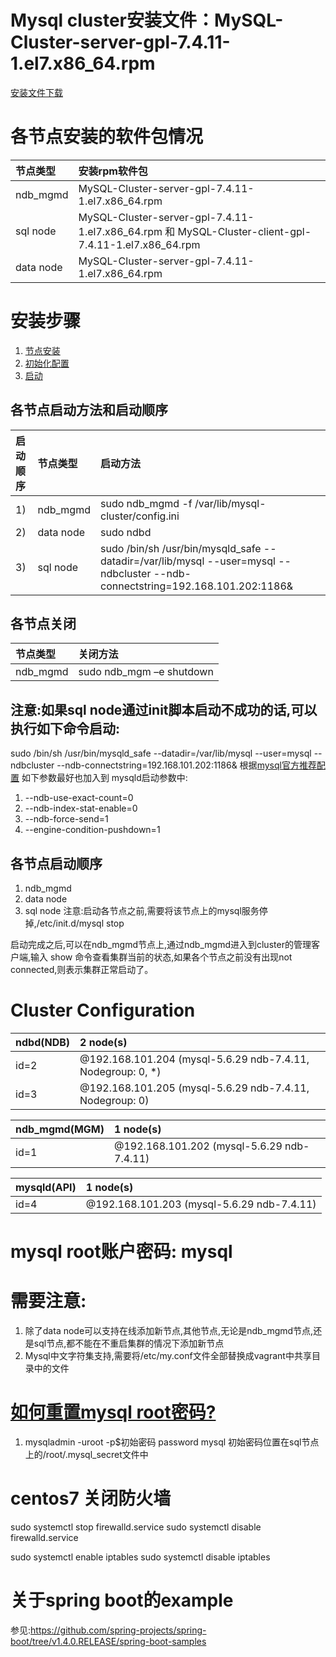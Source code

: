 # Mysql cluster安装文件：MySQL-Cluster-server-gpl-7.4.11-1.el7.x86_64.rpm
[安装文件下载](http://dev.mysql.com/downloads/cluster/)

# 各节点安装的软件包情况
节点类型    | 安装rpm软件包
:----------|:------------------------------------------------------------------------------------------------------
 ndb_mgmd  | MySQL-Cluster-server-gpl-7.4.11-1.el7.x86_64.rpm
 sql node  | MySQL-Cluster-server-gpl-7.4.11-1.el7.x86_64.rpm 和 MySQL-Cluster-client-gpl-7.4.11-1.el7.x86_64.rpm
 data node | MySQL-Cluster-server-gpl-7.4.11-1.el7.x86_64.rpm

# 安装步骤
1. [节点安装](http://dev.mysql.com/doc/refman/5.7/en/mysql-cluster-install-linux-rpm.html)
2. [初始化配置](http://dev.mysql.com/doc/refman/5.7/en/mysql-cluster-install-configuration.html)
3. [启动](http://dev.mysql.com/doc/refman/5.7/en/mysql-cluster-install-first-start.html)

## 各节点启动方法和启动顺序
 启动顺序 | 节点类型   | 启动方法
:------- |:----------|:-----------------------------------------------------------------------------------------------------------------------------
 1)      | ndb_mgmd  | sudo ndb_mgmd -f /var/lib/mysql-cluster/config.ini
 2)      | data node | sudo ndbd
 3)      | sql node  | sudo /bin/sh /usr/bin/mysqld_safe --datadir=/var/lib/mysql --user=mysql --ndbcluster --ndb-connectstring=192.168.101.202:1186&

 
## 各节点关闭
 节点类型   | 关闭方法
:----------|:------------------------------------------------------------------------------------------------------
 ndb_mgmd  | sudo ndb_mgm –e shutdown
 
## 注意:如果sql node通过init脚本启动不成功的话,可以执行如下命令启动:
sudo /bin/sh /usr/bin/mysqld_safe --datadir=/var/lib/mysql --user=mysql --ndbcluster --ndb-connectstring=192.168.101.202:1186&
根据[mysql官方推荐配置](https://dev.mysql.com/doc/refman/5.6/en/mysql-cluster-config-starting.html)
如下参数最好也加入到 mysqld启动参数中:
1. --ndb-use-exact-count=0
2. --ndb-index-stat-enable=0
3. --ndb-force-send=1
4. --engine-condition-pushdown=1

 
## 各节点启动顺序
 1. ndb_mgmd
 2. data node
 3. sql node
 注意:启动各节点之前,需要将该节点上的mysql服务停掉,/etc/init.d/mysql stop
  
  
启动完成之后,可以在ndb_mgmd节点上,通过ndb_mgmd进入到cluster的管理客户端,输入 show 命令查看集群当前的状态,如果各个节点之前没有出现not connected,则表示集群正常启动了。

# Cluster Configuration
ndbd(NDB) |              2 node(s) 
----------|:-----------------------------------------------------------
id=2      |@192.168.101.204  (mysql-5.6.29 ndb-7.4.11, Nodegroup: 0, *)
id=3	  |@192.168.101.205  (mysql-5.6.29 ndb-7.4.11, Nodegroup: 0)

ndb_mgmd(MGM) |              1 node(s) 
--------------|:------------------------------------------
id=1          |@192.168.101.202  (mysql-5.6.29 ndb-7.4.11)

mysqld(API)   |              1 node(s) 
--------------|:------------------------------------------
id=4          |@192.168.101.203  (mysql-5.6.29 ndb-7.4.11)


# mysql root账户密码: mysql

# 需要注意:
1.  除了data node可以支持在线添加新节点,其他节点,无论是ndb_mgmd节点,还是sql节点,都不能在不重启集群的情况下添加新节点
2.  Mysql中文字符集支持,需要将/etc/my.conf文件全部替换成vagrant中共享目录中的文件

# [如何重置mysql root密码?](http://dev.mysql.com/doc/refman/5.7/en/resetting-permissions.html)
1.  mysqladmin -uroot -p$初始密码 password mysql
    初始密码位置在sql节点上的/root/.mysql_secret文件中

# centos7 关闭防火墙
sudo systemctl stop firewalld.service
sudo systemctl disable firewalld.service

sudo systemctl enable iptables
sudo systemctl disable iptables


# 关于spring boot的example
参见:https://github.com/spring-projects/spring-boot/tree/v1.4.0.RELEASE/spring-boot-samples






